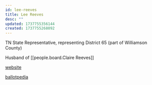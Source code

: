 ```yaml
---
id: lee-reeves
title: Lee Reeves
desc: ""
updated: 1737755356144
created: 1737755268092
---
```


TN State Representative, representing District 65 (part of Williamson County)

Husband of [[people.board.Claire Reeves]]

[website](https://wapp.capitol.tn.gov/apps/legislatorinfo/member.aspx?district=H65)

[ballotpedia](https://ballotpedia.org/Lee_Reeves)
